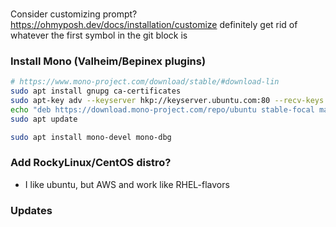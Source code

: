 ###

Consider customizing prompt?
https://ohmyposh.dev/docs/installation/customize
definitely get rid of whatever the first symbol in the git block is 


### Install Mono (Valheim/Bepinex plugins)

``` sh
# https://www.mono-project.com/download/stable/#download-lin
sudo apt install gnupg ca-certificates
sudo apt-key adv --keyserver hkp://keyserver.ubuntu.com:80 --recv-keys 3FA7E0328081BFF6A14DA29AA6A19B38D3D831EF
echo "deb https://download.mono-project.com/repo/ubuntu stable-focal main" | sudo tee /etc/apt/sources.list.d/mono-official-stable.list
sudo apt update

sudo apt install mono-devel mono-dbg
```

### Add RockyLinux/CentOS distro?
- I like ubuntu, but AWS and work like RHEL-flavors

### Updates

